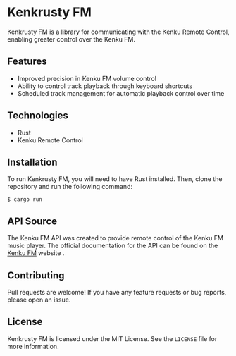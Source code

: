# Kenkrusty FM

Kenkrusty FM is a library for communicating with the Kenku Remote Control, enabling greater control over the Kenku FM.

## Features

- Improved precision in Kenku FM volume control
- Ability to control track playback through keyboard shortcuts
- Scheduled track management for automatic playback control over time

## Technologies

- Rust
- Kenku Remote Control

## Installation

To run Kenkrusty FM, you will need to have Rust installed. Then, clone the repository and run the following command:

```console
$ cargo run
```

## API Source

The Kenku FM API was created to provide remote control of the Kenku FM music player. The official documentation for the API can be found on the [Kenku FM](https://www.kenku.fm/docs/using-kenku-remote) website .

## Contributing

Pull requests are welcome! If you have any feature requests or bug reports, please open an issue.

## License

Kenkrusty FM is licensed under the MIT License. See the `LICENSE` file for more information.


